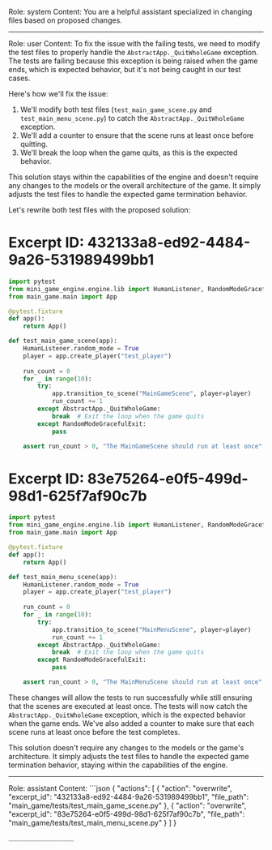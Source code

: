 Role: system
Content: You are a helpful assistant specialized in changing files based on proposed changes.
__________________
Role: user
Content: To fix the issue with the failing tests, we need to modify the test files to properly handle the `AbstractApp._QuitWholeGame` exception. The tests are failing because this exception is being raised when the game ends, which is expected behavior, but it's not being caught in our test cases.

Here's how we'll fix the issue:

1. We'll modify both test files (`test_main_game_scene.py` and `test_main_menu_scene.py`) to catch the `AbstractApp._QuitWholeGame` exception.
2. We'll add a counter to ensure that the scene runs at least once before quitting.
3. We'll break the loop when the game quits, as this is the expected behavior.

This solution stays within the capabilities of the engine and doesn't require any changes to the models or the overall architecture of the game. It simply adjusts the test files to handle the expected game termination behavior.

Let's rewrite both test files with the proposed solution:

# Excerpt ID: 432133a8-ed92-4484-9a26-531989499bb1
```python main_game/tests/test_main_game_scene.py
import pytest
from mini_game_engine.engine.lib import HumanListener, RandomModeGracefulExit, AbstractApp
from main_game.main import App

@pytest.fixture
def app():
    return App()

def test_main_game_scene(app):
    HumanListener.random_mode = True
    player = app.create_player("test_player")
    
    run_count = 0
    for _ in range(10):
        try:
            app.transition_to_scene("MainGameScene", player=player)
            run_count += 1
        except AbstractApp._QuitWholeGame:
            break  # Exit the loop when the game quits
        except RandomModeGracefulExit:
            pass

    assert run_count > 0, "The MainGameScene should run at least once"
```

# Excerpt ID: 83e75264-e0f5-499d-98d1-625f7af90c7b
```python main_game/tests/test_main_menu_scene.py
import pytest
from mini_game_engine.engine.lib import HumanListener, RandomModeGracefulExit, AbstractApp
from main_game.main import App

@pytest.fixture
def app():
    return App()

def test_main_menu_scene(app):
    HumanListener.random_mode = True
    player = app.create_player("test_player")
    
    run_count = 0
    for _ in range(10):
        try:
            app.transition_to_scene("MainMenuScene", player=player)
            run_count += 1
        except AbstractApp._QuitWholeGame:
            break  # Exit the loop when the game quits
        except RandomModeGracefulExit:
            pass

    assert run_count > 0, "The MainMenuScene should run at least once"
```

These changes will allow the tests to run successfully while still ensuring that the scenes are executed at least once. The tests will now catch the `AbstractApp._QuitWholeGame` exception, which is the expected behavior when the game ends. We've also added a counter to make sure that each scene runs at least once before the test completes.

This solution doesn't require any changes to the models or the game's architecture. It simply adjusts the test files to handle the expected game termination behavior, staying within the capabilities of the engine.
__________________
Role: assistant
Content: ```json
{
  "actions": [
    {
      "action": "overwrite",
      "excerpt_id": "432133a8-ed92-4484-9a26-531989499bb1",
      "file_path": "main_game/tests/test_main_game_scene.py"
    },
    {
      "action": "overwrite",
      "excerpt_id": "83e75264-e0f5-499d-98d1-625f7af90c7b",
      "file_path": "main_game/tests/test_main_menu_scene.py"
    }
  ]
}
```
__________________
